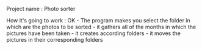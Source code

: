 Project name : Photo sorter

How it's going to work :
 OK - The program makes you select the folder in which are the photos to be sorted
    - it gathers all of the months in which the pictures have been taken
    - it creates according folders
    - it moves the pictures in their corresponding folders